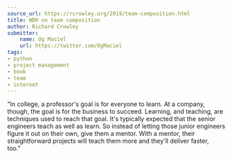 ```yaml
---
source_url: https://rcrowley.org/2019/team-composition.html
title: WDR on team composition
author: Richard Crowley
submitter:
    name: Og Maciel
    url: https://twitter.com/OgMaciel
tags:
- python
- project management
- book
- team
- internet
---
```


"In college, a professor's goal is for everyone to learn. At a company, though, the goal is for the business to succeed. Learning, and teaching, are techniques used to reach that goal. It's typically expected that the senior engineers teach as well as learn. So instead of letting those junior engineers figure it out on their own, give them a mentor. With a mentor, their straightforward projects will teach them more and they'll deliver faster, too." 
